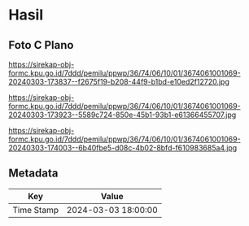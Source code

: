 # Hasil

## Foto C Plano

https://sirekap-obj-formc.kpu.go.id/7ddd/pemilu/ppwp/36/74/06/10/01/3674061001069-20240303-173837--f2675f19-b208-44f9-b1bd-e10ed2f12720.jpg

https://sirekap-obj-formc.kpu.go.id/7ddd/pemilu/ppwp/36/74/06/10/01/3674061001069-20240303-173923--5589c724-850e-45b1-93b1-e61366455707.jpg

https://sirekap-obj-formc.kpu.go.id/7ddd/pemilu/ppwp/36/74/06/10/01/3674061001069-20240303-174003--6b40fbe5-d08c-4b02-8bfd-f610983685a4.jpg


## Metadata

| Key        | Value               |
| ---------- | ------------------- |
| Time Stamp | 2024-03-03 18:00:00 |



